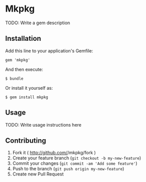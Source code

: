 # Mkpkg

TODO: Write a gem description

## Installation

Add this line to your application's Gemfile:

    gem 'mkpkg'

And then execute:

    $ bundle

Or install it yourself as:

    $ gem install mkpkg

## Usage

TODO: Write usage instructions here

## Contributing

1. Fork it ( http://github.com/<my-github-username>/mkpkg/fork )
2. Create your feature branch (`git checkout -b my-new-feature`)
3. Commit your changes (`git commit -am 'Add some feature'`)
4. Push to the branch (`git push origin my-new-feature`)
5. Create new Pull Request
